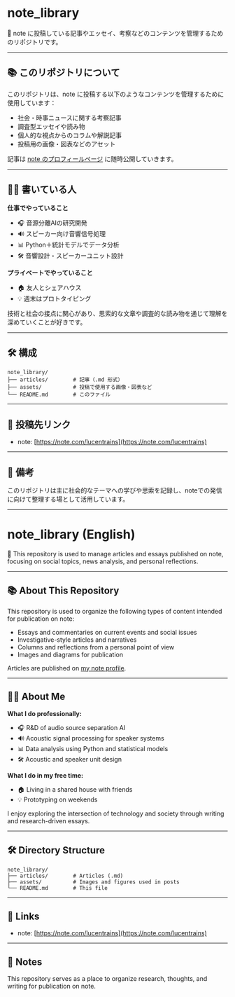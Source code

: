

# note_library

📰 note に投稿している記事やエッセイ、考察などのコンテンツを管理するためのリポジトリです。

---

## 📚 このリポジトリについて

このリポジトリは、note に投稿する以下のようなコンテンツを管理するために使用しています：

* 社会・時事ニュースに関する考察記事
* 調査型エッセイや読み物
* 個人的な視点からのコラムや解説記事
* 投稿用の画像・図表などのアセット

記事は [note のプロフィールページ](https://note.com/lucentrains) に随時公開していきます。

---

## 👨‍💻 書いている人

**仕事でやっていること**

* 🎧 音源分離AIの研究開発
* 🔊 スピーカー向け音響信号処理
* 📊 Python＋統計モデルでデータ分析
* 🛠️ 音響設計・スピーカーユニット設計

**プライベートでやっていること**

* 🏠 友人とシェアハウス
* 💡 週末はプロトタイピング

技術と社会の接点に関心があり、思索的な文章や調査的な読み物を通じて理解を深めていくことが好きです。

---

## 🛠 構成

```
note_library/
├── articles/        # 記事（.md 形式）
├── assets/          # 投稿で使用する画像・図表など
└── README.md        # このファイル
```

---

## 🚀 投稿先リンク

* note: [https://note.com/lucentrains](https://note.com/lucentrains)

---

## 📌 備考

このリポジトリは主に社会的なテーマへの学びや思索を記録し、noteでの発信に向けて整理する場として活用しています。

---

# note_library (English)

📰 This repository is used to manage articles and essays published on note, focusing on social topics, news analysis, and personal reflections.

---

## 📚 About This Repository

This repository is used to organize the following types of content intended for publication on note:

* Essays and commentaries on current events and social issues
* Investigative-style articles and narratives
* Columns and reflections from a personal point of view
* Images and diagrams for publication

Articles are published on [my note profile](https://note.com/lucentrains).

---

## 👨‍💻 About Me

**What I do professionally:**

* 🎧 R&D of audio source separation AI  
* 🔊 Acoustic signal processing for speaker systems  
* 📊 Data analysis using Python and statistical models  
* 🛠️ Acoustic and speaker unit design  

**What I do in my free time:**

* 🏠 Living in a shared house with friends  
* 💡 Prototyping on weekends  

I enjoy exploring the intersection of technology and society through writing and research-driven essays.

---

## 🛠 Directory Structure

```
note_library/
├── articles/        # Articles (.md)
├── assets/          # Images and figures used in posts
└── README.md        # This file
```

---

## 🚀 Links

* note: [https://note.com/lucentrains](https://note.com/lucentrains)

---

## 📌 Notes

This repository serves as a place to organize research, thoughts, and writing for publication on note.